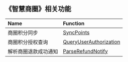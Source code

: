 ## 《智慧商圈》相关功能

|Name|Function|
|:----|:----|
|商圈积分同步|[SyncPoints](https://github.com/pyihe/wechat-sdk/blob/master/service/businesscircle/business_circle.go#L16)|
|商圈积分授权查询|[QueryUserAuthorization](https://github.com/pyihe/wechat-sdk/blob/master/service/businesscircle/business_circle.go#L38)|
|解析商圈退款成功通知|[ParseRefundNotify](https://github.com/pyihe/wechat-sdk/blob/master/service/businesscircle/business_circle.go#L73)|

